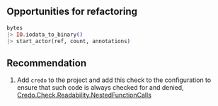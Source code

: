 ## Opportunities for refactoring

```elixir
bytes
|> IO.iodata_to_binary()
|> start_actor(ref, count, annotations)

```

## Recommendation

1. Add `credo` to the project and add this check to the configuration to ensure that such code is always checked for and denied, [Credo.Check.Readability.NestedFunctionCalls](https://hexdocs.pm/credo/Credo.Check.Readability.NestedFunctionCalls.html)
